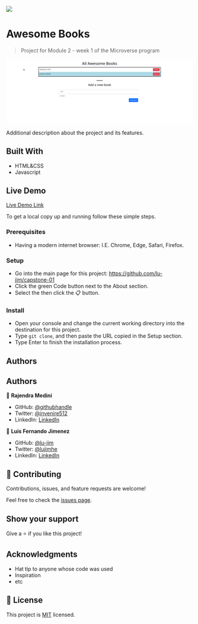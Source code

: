 ![](https://img.shields.io/badge/Microverse-blueviolet)

# Awesome Books

> Project for Module 2 - week 1 of the Microverse program

![screenshot](./app_screenshot.png)

Additional description about the project and its features.

## Built With

- HTML&CSS
- Javascript

## Live Demo

[Live Demo Link](https://medini-rajendra.github.io/AwesomeBooks_Project/)


To get a local copy up and running follow these simple steps.

### Prerequisites
- Having a modern internet browser: I.E. Chrome, Edge, Safari, Firefox.

### Setup
- Go into the main page for this project: https://github.com/lu-jim/capstone-01
- Click the green Code button next to the About section.
- Select the then click the 📋 button.
### Install
- Open your console and change the current working directory into the destination for this project.
- Type `git clone`, and then paste the URL copied in the Setup section.
- Type Enter to finish the installation process.


## Authors

## Authors

👤 **Rajendra Medini**

- GitHub: [@githubhandle](https://github.com/Medini-Rajendra/)
- Twitter: [@invenire512](https://twitter.com/invenire512)
- LinkedIn: [LinkedIn](https://www.linkedin.com/in/medinichaitanya/)


👤 **Luis Fernando Jimenez**

- GitHub: [@lu-jim](https://github.com/lu-jim)
- Twitter: [@lujimhe](https://twitter.com/lujimhe)
- LinkedIn: [LinkedIn](https://www.linkedin.com/in/lujim/)

## 🤝 Contributing

Contributions, issues, and feature requests are welcome!

Feel free to check the [issues page](../../issues/).

## Show your support

Give a ⭐️ if you like this project!

## Acknowledgments

- Hat tip to anyone whose code was used
- Inspiration
- etc

## 📝 License

This project is [MIT](./MIT.md) licensed.
